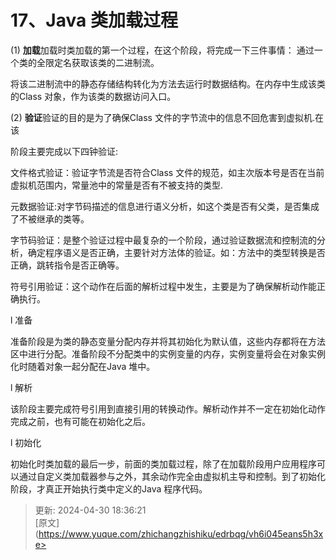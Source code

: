 # 17、Java 类加载过程

(1) 	**加载**加载时类加载的第一个过程，在这个阶段，将完成一下三件事情： 通过一个类的全限定名获取该类的二进制流。

将该二进制流中的静态存储结构转化为方法去运行时数据结构。在内存中生成该类的Class 对象，作为该类的数据访问入口。

(2) **验证**验证的目的是为了确保Class 文件的字节流中的信息不回危害到虚拟机.在该

阶段主要完成以下四钟验证:



文件格式验证：验证字节流是否符合Class 文件的规范，如主次版本号是否在当前虚拟机范围内，常量池中的常量是否有不被支持的类型.

元数据验证:对字节码描述的信息进行语义分析，如这个类是否有父类，是否集成了不被继承的类等。

字节码验证：是整个验证过程中最复杂的一个阶段，通过验证数据流和控制流的分析，确定程序语义是否正确，主要针对方法体的验证。如：方法中的类型转换是否正确，跳转指令是否正确等。

符号引用验证：这个动作在后面的解析过程中发生，主要是为了确保解析动作能正确执行。

l 准备



准备阶段是为类的静态变量分配内存并将其初始化为默认值，这些内存都将在方法区中进行分配。准备阶段不分配类中的实例变量的内存，实例变量将会在对象实例化时随着对象一起分配在Java 堆中。

l 解析



该阶段主要完成符号引用到直接引用的转换动作。解析动作并不一定在初始化动作完成之前，也有可能在初始化之后。



l 初始化

初始化时类加载的最后一步，前面的类加载过程，除了在加载阶段用户应用程序可以通过自定义类加载器参与之外，其余动作完全由虚拟机主导和控制。到了初始化阶段，才真正开始执行类中定义的Java 程序代码。



> 更新: 2024-04-30 18:36:21  
> [原文](https://www.yuque.com/zhichangzhishiku/edrbqg/vh6i045eans5h3xe>